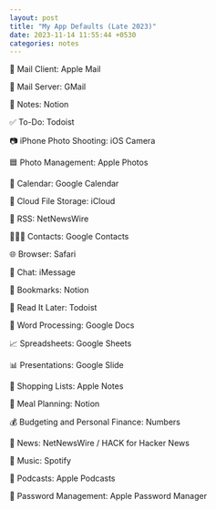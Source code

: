 ```yaml
---
layout: post
title: "My App Defaults (Late 2023)"
date: 2023-11-14 11:55:44 +0530
categories: notes
---
```


📨 Mail Client: Apple Mail

📮 Mail Server: GMail

📝 Notes: Notion

✅ To-Do: Todoist

📷 iPhone Photo Shooting: iOS Camera

🟦 Photo Management: Apple Photos

📆 Calendar: Google Calendar

📁 Cloud File Storage: iCloud

📖 RSS: NetNewsWire

🙍🏻‍♂️ Contacts: Google Contacts

🌐 Browser: Safari

💬 Chat: iMessage

🔖 Bookmarks: Notion

📑 Read It Later: Todoist

📜 Word Processing: Google Docs

📈 Spreadsheets: Google Sheets

📊 Presentations: Google Slide

🛒 Shopping Lists: Apple Notes

🍴 Meal Planning: Notion

💰 Budgeting and Personal Finance: Numbers

📰 News: NetNewsWire / HACK for Hacker News

🎵 Music: Spotify

🎤 Podcasts: Apple Podcasts

🔐 Password Management: Apple Password Manager
